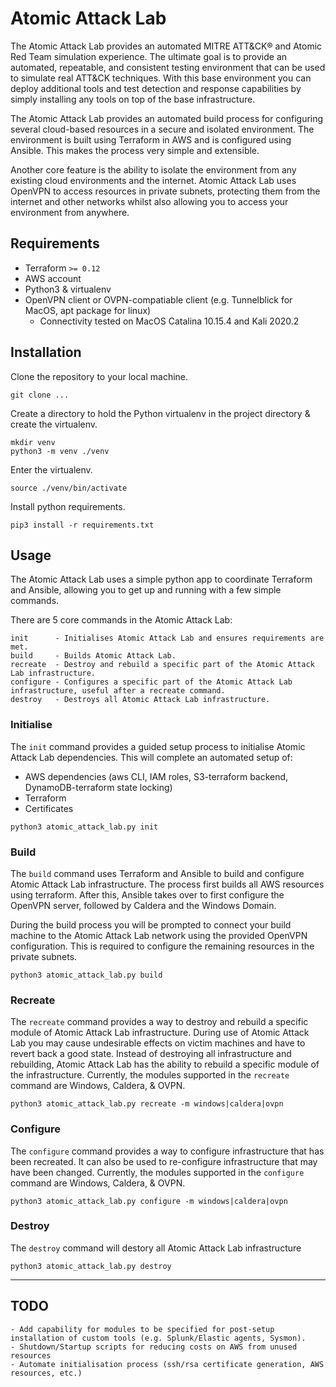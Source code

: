 
# Atomic Attack Lab
The Atomic Attack Lab provides an automated MITRE ATT&CK® and Atomic Red Team simulation experience. The ultimate goal is to provide an automated, repeatable, and consistent testing environment that can be used to simulate real ATT&CK techniques. With this base environment you can deploy additional tools and test detection and response capabilities by simply installing any tools on top of the base infrastructure.

The Atomic Attack Lab provides an automated build process for configuring several cloud-based resources in a secure and isolated environment. The environment is built using Terraform in AWS and is configured using Ansible. This makes the process very simple and extensible. 

Another core feature is the ability to isolate the environment from any existing cloud environments and the internet. Atomic Attack Lab uses OpenVPN to access resources in private subnets, protecting them from the internet and other networks whilst also allowing you to access your environment from anywhere. 



## Requirements
* Terraform `>= 0.12`
* AWS account 
* Python3 & virtualenv
* OpenVPN client or OVPN-compatiable client (e.g. Tunnelblick for MacOS, apt package for linux)
  * Connectivity tested on MacOS Catalina 10.15.4 and Kali 2020.2

## Installation
Clone the repository to your local machine.
```  
git clone ...
```

Create a directory to hold the Python virtualenv in the project directory & create the virtualenv.

```
mkdir venv
python3 -m venv ./venv
```

Enter the virtualenv.

```
source ./venv/bin/activate
```

Install python requirements.

```
pip3 install -r requirements.txt
```

## Usage
The Atomic Attack Lab uses a simple python app to coordinate Terraform and Ansible, allowing you to get up and running with a few simple commands.

There are 5 core commands in the Atomic Attack Lab:

```
init      - Initialises Atomic Attack Lab and ensures requirements are met.
build     - Builds Atomic Attack Lab.
recreate  - Destroy and rebuild a specific part of the Atomic Attack Lab infrastructure.
configure - Configures a specific part of the Atomic Attack Lab infrastructure, useful after a recreate command.
destroy   - Destroys all Atomic Attack Lab infrastructure.
```
### Initialise
The `init` command provides a guided setup process to initialise Atomic Attack Lab dependencies. This will complete an automated setup of:
- AWS dependencies (aws CLI, IAM roles, S3-terraform backend, DynamoDB-terraform state locking)
- Terraform 
- Certificates

```
python3 atomic_attack_lab.py init 
```

### Build
The `build` command uses Terraform and Ansible to build and configure Atomic Attack Lab infrastructure. The process first builds all AWS resources using terraform. After this, Ansible takes over to first configure the OpenVPN server, followed by Caldera and the Windows Domain. 

During the build process you will be prompted to connect your build machine to the Atomic Attack Lab network using the provided OpenVPN configuration. This is required to configure the remaining resources in the private subnets.

```
python3 atomic_attack_lab.py build
```

### Recreate
The `recreate` command provides a way to destroy and rebuild a specific module of Atomic Attack Lab infrastructure. During use of Atomic Attack Lab you may cause undesirable effects on victim machines and have to revert back a good state. Instead of destroying all infrastructure and rebuilding, Atomic Attack Lab has the ability to rebuild a specific module of the infrastructure. Currently, the modules supported in the `recreate` command are Windows, Caldera, & OVPN.

```
python3 atomic_attack_lab.py recreate -m windows|caldera|ovpn
```

### Configure
The `configure` command provides a way to configure infrastructure that has been recreated. It can also be used to re-configure infrastructure that may have been changed. Currently, the modules supported in the `configure` command are Windows, Caldera, & OVPN.

```
python3 atomic_attack_lab.py configure -m windows|caldera|ovpn
```

### Destroy
The `destroy` command will destory all Atomic Attack Lab infrastructure

```
python3 atomic_attack_lab.py destroy
```

***
## TODO
```
- Add capability for modules to be specified for post-setup installation of custom tools (e.g. Splunk/Elastic agents, Sysmon).
- Shutdown/Startup scripts for reducing costs on AWS from unused resources
- Automate initialisation process (ssh/rsa certificate generation, AWS resources, etc.)
```